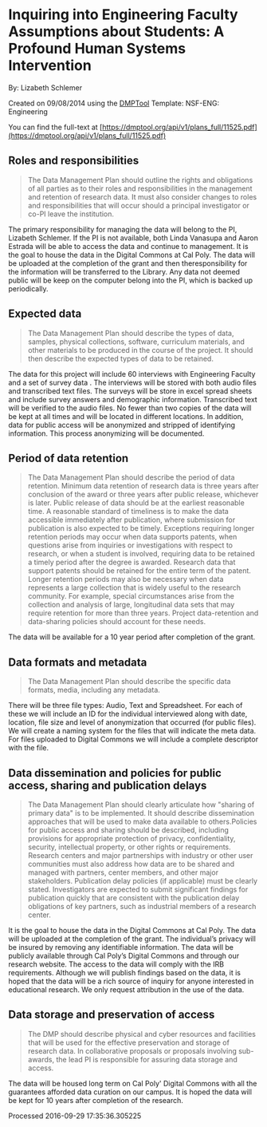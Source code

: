 # Inquiring into Engineering Faculty Assumptions about Students: A Profound Human Systems Intervention 


By: Lizabeth Schlemer

Created on 09/08/2014 using the [DMPTool](https://dmp.cdlib.org/) Template: NSF-ENG: Engineering

You can find the full-text at [https://dmptool.org/api/v1/plans_full/11525.pdf](https://dmptool.org/api/v1/plans_full/11525.pdf) 

## Roles and responsibilities

> The Data Management Plan should outline the rights and obligations of all parties as to their roles and responsibilities in the management and retention of research data. It must also consider changes to roles and responsibilities that will occur should a principal investigator or co-PI leave the institution.

The primary responsibility for managing the data will belong to the PI, Lizabeth Schlemer. If the PI is not available, both Linda Vanasupa and Aaron Estrada will be able to access the data and continue to management. It is the goal to house the data in the Digital Commons at Cal Poly. The data will be uploaded at the completion of the grant and then theresponsibility for the information will be transferred to the Library. Any data not deemed public will be keep on the computer belong into the PI, which is backed up periodically.

## Expected data

> The Data Management Plan should describe the types of data, samples, physical collections, software, curriculum materials, and other materials to be produced in the course of the project. It should then describe the expected types of data to be retained. 

The data for this project will include 60 interviews with Engineering Faculty and a set of survey data . The interviews will be stored with both audio files and transcribed text files. The surveys will be store in excel spread sheets and include survey answers and demographic information. Transcribed text will be verified to the audio files. No fewer than two copies of the data will be kept at all times and will be located in different locations. In addition, data for public access will be anonymized and stripped of identifying information. This process anonymizing will be documented.

## Period of data retention

> The Data Management Plan should describe the period of data retention. Minimum data retention of research data is three years after conclusion of the award or three years after public release, whichever is later. Public release of data should be at the earliest reasonable time. A reasonable standard of timeliness is to make the data accessible immediately after publication, where submission for publication is also expected to be timely. Exceptions requiring longer retention periods may occur when data supports patents, when questions arise from inquiries or investigations with respect to research, or when a student is involved, requiring data to be retained a timely period after the degree is awarded. Research data that support patents should be retained for the entire term of the patent. Longer retention periods may also be necessary when data represents a large collection that is widely useful to the research community. For example, special circumstances arise from the collection and analysis of large, longitudinal data sets that may require retention for more than three years. Project data-retention and data-sharing policies should account for these needs. 

The data will be available for a 10 year period after completion of the grant.

## Data formats and metadata

> The Data Management Plan should describe the specific data formats, media, including any metadata.

There will be three file types: Audio, Text and Spreadsheet. For each of these we will include an ID for the individual interviewed along with date, location, file size and level of anonymization that occurred (for public files). We will create a naming system for the files that will indicate the meta data. For files uploaded to Digital Commons we will include a complete descriptor with the file.

## Data dissemination and policies for public access, sharing and publication delays

> The Data Management Plan should clearly articulate how "sharing of primary data" is to be implemented. It should describe dissemination approaches that will be used to make data available to others.Policies for public access and sharing should be described, including provisions for appropriate protection of privacy, confidentiality, security, intellectual property, or other rights or requirements. Research centers and major partnerships with industry or other user communities must also address how data are to be shared and managed with partners, center members, and other major stakeholders. Publication delay policies (if applicable) must be clearly stated. Investigators are expected to submit significant findings for publication quickly that are consistent with the publication delay obligations of key partners, such as industrial members of a research center. 

It is the goal to house the data in the Digital Commons at Cal Poly. The data will be uploaded at the completion of the grant. The individual&rsquo;s privacy will be insured by removing any identifiable information. The data will be publicly available through Cal Poly&rsquo;s Digital Commons and through our research website. The access to the data will comply with the IRB requirements. Although we will publish findings based on the data, it is hoped that the data will be a rich source of inquiry for anyone interested in educational research. We only request attribution in the use of the data.

## Data storage and preservation of access

> The DMP should describe physical and cyber resources and facilities that will be used for the effective preservation and storage of research data. In collaborative proposals or proposals involving sub-awards, the lead PI is responsible for assuring data storage and access.

The data will be housed long term on Cal Poly' Digital Commons with all the guarantees afforded data curation on our campus. It is hoped the data will be kept for 10 years after completion of the research.

Processed 2016-09-29 17:35:36.305225
